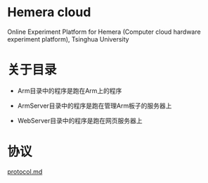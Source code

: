 # Hemera cloud

Online Experiment Platform for Hemera (Computer cloud hardware experiment platform), Tsinghua University

# 关于目录

* Arm目录中的程序是跑在Arm上的程序

* ArmServer目录中的程序是跑在管理Arm板子的服务器上

* WebServer目录中的程序是跑在网页服务器上 

# 协议

[protocol.md](protocol.md)